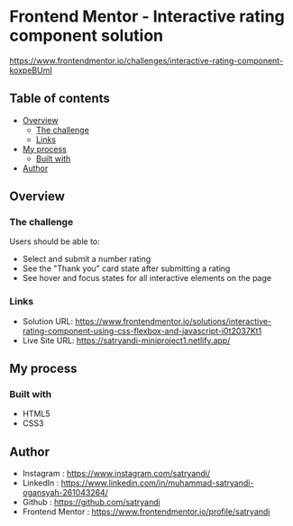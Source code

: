 # Frontend Mentor - Interactive rating component solution

https://www.frontendmentor.io/challenges/interactive-rating-component-koxpeBUmI

## Table of contents

- [Overview](#overview)
  - [The challenge](#the-challenge)
  - [Links](#links)
- [My process](#my-process)
  - [Built with](#built-with)
- [Author](#author)

## Overview

### The challenge

Users should be able to:

- Select and submit a number rating
- See the "Thank you" card state after submitting a rating
- See hover and focus states for all interactive elements on the page

### Links

- Solution URL: https://www.frontendmentor.io/solutions/interactive-rating-component-using-css-flexbox-and-javascript-i0t2037Kt1
- Live Site URL: https://satryandi-miniproject1.netlify.app/

## My process

### Built with

- HTML5
- CSS3

## Author

- Instagram : https://www.instagram.com/satryandi/
- LinkedIn : https://www.linkedin.com/in/muhammad-satryandi-ogansyah-261043264/
- Github : https://github.com/satryandi
- Frontend Mentor : https://www.frontendmentor.io/profile/satryandi
